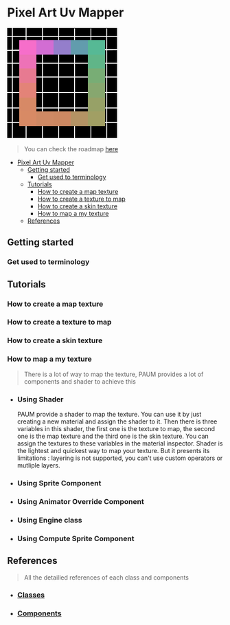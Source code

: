 # Pixel Art Uv Mapper
![Pixel Art Uv Mapper](res/PAUMLOGO.svg)
> You can check the roadmap [here](https://woozy-durian-0c5.notion.site/Roadmap-4d4d409b9e0c4a7bb685ba38dfbec057)

- [Pixel Art Uv Mapper](#pixel-art-uv-mapper)
  - [Getting started](#getting-started)
    - [Get used to terminology](#get-used-to-terminology)
  - [Tutorials](#tutorials)
    - [How to create a map texture](#how-to-create-a-map-texture)
    - [How to create a texture to map](#how-to-create-a-texture-to-map)
    - [How to create a skin texture](#how-to-create-a-skin-texture)
    - [How to map a my texture](#how-to-map-a-my-texture)
  - [References](#references)



## Getting started

### Get used to terminology

## Tutorials

### How to create a map texture
### How to create a texture to map
### How to create a skin texture

### How to map a my texture
> There is a lot of way to map the texture, PAUM provides a lot of components and shader to achieve this

- ### Using Shader
  PAUM provide a shader to map the texture. You can use it by just creating a new material and assign the shader to it. Then there is three variables in this shader, the first one is the texture to map, the second one is the map texture and the third one is the skin texture. You can assign the textures to these variables in the material inspector.
  Shader is the lightest and quickest way to map your texture. But it presents its limitations : layering is not supported, you can't use custom operators or mutliple layers.
- ### Using Sprite Component
- ### Using Animator Override Component
- ### Using Engine class 
- ### Using Compute Sprite Component

## References
>All the detailled references of each class and components
* ### [Classes](Classes.md)
* ### [Components](Components.md)

